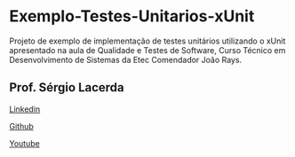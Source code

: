 # Exemplo-Testes-Unitarios-xUnit
Projeto de exemplo de implementação de testes unitários utilizando o xUnit apresentado na aula de Qualidade e Testes de Software, Curso Técnico em Desenvolvimento de Sistemas da Etec Comendador João Rays.

## Prof. Sérgio Lacerda

[Linkedin](https://www.linkedin.com/in/sergiolacerda)

[Github](https://github.com/sergio-lacerda)

[Youtube](https://www.youtube.com/channel/UCcy7WnMEtzyNZZBJvRcGpOg) 

